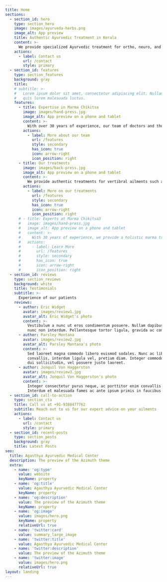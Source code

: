 ```yaml
---
title: Home
sections:
  - section_id: hero
    type: section_hero
    image: images/ayurveda-herbs.png
    image_alt: App preview
    title: Authentic Ayurvedic Treatment in Kerala
    content: >-
      We provide specialized Ayurvedic treatment for ortho, neuro, and muscular ailments, tailored according to the nature of the illness
    actions:
      - label: Contact us
        url: /contact
        style: primary
  - section_id: features
    type: section_features
    background: gray
    title:
    # subtitle: >-
    #   Lorem ipsum dolor sit amet, consectetur adipiscing elit. Nullam a metus
    #   quis lorem malesuada luctus.
    features:
      - title: Expertise in Marma Chikitsa
        image: images/hand-press.jpg
        image_alt: App preview on a phone and tablet
        content: >-
          With over 30 years of experience, our team of doctors and therapists under the leadership Dr. T. D. Bose have developed a systematic Ayurvedic course of treatments for various disorders
        actions:
          - label: More about our team
            url: /features
            style: secondary
            has_icon: true
            icon: arrow-right
            icon_position: right
      - title: Our treatments
        image: images/back-press.jpg
        image_alt: App preview on a phone and tablet
        content: >-
          We provide authentic treatments for vertibral ailments such as disc prolapse, disc hernation, disc bulge at various levels. Our treatment is considered widely as an alternative for surgery for these complaints
        actions:
          - label: More on our treatments
            url: /features
            style: secondary
            has_icon: true
            icon: arrow-right
            icon_position: right
      # - title: Experts at Marma Chikitsa3
      #   image: images/hand-press.jpg
      #   image_alt: App preview on a phone and tablet
      #   content: >-
      #     With 30 years of experience, we provide a holistic marma treatment for ailments like disc prolapse and cervical spondylosis
      #   actions:
      #     - label: Learn More
      #       url: /features
      #       style: secondary
      #       has_icon: true
      #       icon: arrow-right
      #       icon_position: right
  - section_id: reviews
    type: section_reviews
    background: white
    title: Testimonials
    subtitle: >-
      Experience of our patients
    reviews:
      - author: Eric Widget
        avatar: images/review1.jpg
        avatar_alt: Eric Widget's photo
        content: >-
          Vestibulum a nunc ut eros condimentum posuere. Nullam dapibus quis
          nunc non interdum. Pellentesque tortor ligula, gravida ac commodo eu.
      - author: Parsley Montana
        avatar: images/review2.jpg
        avatar_alt: Parsley Montana's photo
        content: >-
          Sed laoreet magna commodo libero euismod sodales. Nunc ac libero
          convallis, interdum ligula vel, pretium diam. Integer commodo sem at
          dui sollicitudin, vel posuere justo laoreet.
      - author: Jonquil Von Haggerston
        avatar: images/review3.jpg
        avatar_alt: Jonquil Von Haggerston's photo
        content: >-
          Integer consectetur purus neque, ac porttitor enim convallis vitae.
          Interdum et malesuada fames ac ante ipsum primis in faucibus.
  - section_id: call-to-action
    type: section_cta
    title: Call us at +91-9388477762
    subtitle: Reach out to us for our expert advice on your ailments
    actions:
      - label: Contact us
        url: /contact
        style: primary
  - section_id: recent-posts
    type: section_posts
    background: gray
    title: Latest Posts
seo:
  title: Agasthya Ayurvedic Medical Center
  description: The preview of the Azimuth theme
  extra:
    - name: 'og:type'
      value: website
      keyName: property
    - name: 'og:title'
      value: Agasthya Ayurvedic Medical Center
      keyName: property
    - name: 'og:description'
      value: The preview of the Azimuth theme
      keyName: property
    - name: 'og:image'
      value: images/hero.png
      keyName: property
      relativeUrl: true
    - name: 'twitter:card'
      value: summary_large_image
    - name: 'twitter:title'
      value: Agasthya Ayurvedic Medical Center
    - name: 'twitter:description'
      value: The preview of the Azimuth theme
    - name: 'twitter:image'
      value: images/hero.png
      relativeUrl: true
layout: landing
---
```

